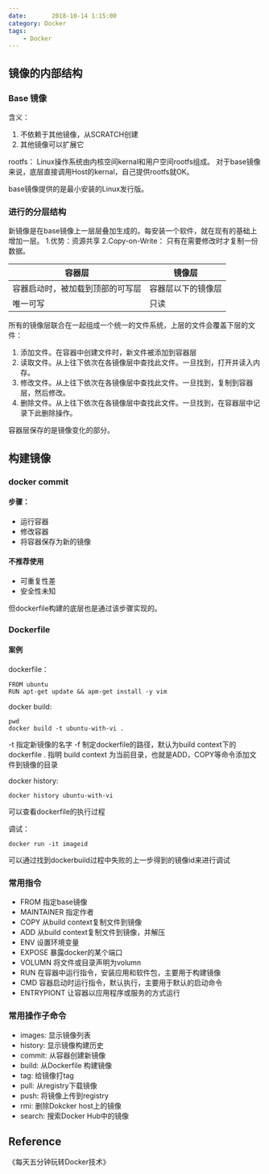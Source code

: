 ```yaml
---
date:       2018-10-14 1:15:00
category: Docker
tags:
    - Docker
---
```



## 镜像的内部结构

### Base 镜像
含义：
1. 不依赖于其他镜像，从SCRATCH创建
2. 其他镜像可以扩展它

rootfs：
Linux操作系统由内核空间kernal和用户空间rootfs组成。
对于base镜像来说，底层直接调用Host的kernal，自己提供rootfs就OK。

base镜像提供的是最小安装的Linux发行版。
### 进行的分层结构
新镜像是在base镜像上一层层叠加生成的。每安装一个软件，就在现有的基础上增加一层。
1.优势：资源共享
2.Copy-on-Write：
只有在需要修改时才复制一份数据。

| 容器层 |镜像层  |
| --- | --- |
| 容器启动时，被加载到顶部的可写层 |容器层以下的镜像层  |
| 唯一可写 | 只读 |

所有的镜像层联合在一起组成一个统一的文件系统，上层的文件会覆盖下层的文件：

1. 添加文件。在容器中创建文件时，新文件被添加到容器层
2. 读取文件。从上往下依次在各镜像层中查找此文件。一旦找到，打开并读入内存。
3. 修改文件。从上往下依次在各镜像层中查找此文件。一旦找到，复制到容器层，然后修改。
4. 删除文件。从上往下依次在各镜像层中查找此文件。一旦找到，在容器层中记录下此删除操作。

容器层保存的是镜像变化的部分。


## 构建镜像
### docker commit
#### 步骤：
- 运行容器
- 修改容器
- 将容器保存为新的镜像

#### 不推荐使用
- 可重复性差
- 安全性未知

但dockerfile构建的底层也是通过该步骤实现的。

### Dockerfile
#### 案例
dockerfile：
```
FROM ubuntu
RUN apt-get update && apm-get install -y vim
```
docker build:
```
pwd
docker build -t ubuntu-with-vi .
```
-t 指定新镜像的名字
-f 制定dockerfile的路径，默认为build context下的dockerfile
. 指明 build context 为当前目录，也就是ADD，COPY等命令添加文件到镜像的目录

docker history:
```
docker history ubuntu-with-vi
```
可以查看dockerfile的执行过程

调试：
```
docker run -it imageid
```
可以通过找到dockerbuild过程中失败的上一步得到的镜像id来进行调试

### 常用指令

- FROM 
指定base镜像
- MAINTAINER
指定作者
- COPY
从build context复制文件到镜像
- ADD
从build context复制文件到镜像，并解压
- ENV
设置环境变量
- EXPOSE
暴露docker的某个端口
- VOLUMN
将文件或目录声明为volumn
- RUN
在容器中运行指令，安装应用和软件包，主要用于构建镜像
- CMD
容器启动时运行指令，默认执行，主要用于默认的启动命令
- ENTRYPIONT
让容器以应用程序或服务的方式运行




### 常用操作子命令
- images: 显示镜像列表
- history: 显示镜像构建历史
- commit: 从容器创建新镜像
- build: 从Dockerfile 构建镜像
- tag: 给镜像打tag
- pull: 从registry下载镜像
- push: 将镜像上传到registry
- rmi: 删除Dokcker host上的镜像
- search: 搜索Docker Hub中的镜像


## Reference
《每天五分钟玩转Docker技术》